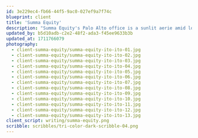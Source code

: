```yaml
---
id: 3e229ec4-fb66-44f5-9ac0-027ef9a7f74c
blueprint: client
title: 'Summa Equity'
description: "Summa Equity's Palo Alto office is a sunlit aerie amid lofty outdoor foliage. Echoing the space's exterior surroundings, large-scale ficus and red emerald philodendrons enliven the serene and inviting lounge area. Terracotta vessels planted with hoya and bromeliad in the boardroom form considered vignettes of nature in an otherwise minimal scheme."
updated_by: b5d10adb-c2e2-48f2-ada3-f45ee9633b3b
updated_at: 1711766079
photography:
  - client-summa-equity/summa-equity-ito-ito-01.jpg
  - client-summa-equity/summa-equity-ito-ito-02.jpg
  - client-summa-equity/summa-equity-ito-ito-03.jpg
  - client-summa-equity/summa-equity-ito-ito-04.jpg
  - client-summa-equity/summa-equity-ito-ito-05.jpg
  - client-summa-equity/summa-equity-ito-ito-06.jpg
  - client-summa-equity/summa-equity-ito-ito-07.jpg
  - client-summa-equity/summa-equity-ito-ito-08.jpg
  - client-summa-equity/summa-equity-ito-ito-09.jpg
  - client-summa-equity/summa-equity-ito-ito-10.jpg
  - client-summa-equity/summa-equity-ito-ito-11.jpg
  - client-summa-equity/summa-equity-ito-ito-12.jpg
  - client-summa-equity/summa-equity-ito-ito-13.jpg
client_script: writing/summa-equity.png
scribble: scribbles/tri-color-dark-scribble-04.png
---
```

